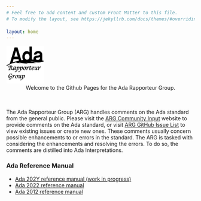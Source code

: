 ```yaml
---
# Feel free to add content and custom Front Matter to this file.
# To modify the layout, see https://jekyllrb.com/docs/themes/#overriding-theme-defaults

layout: home
---
```

<img src="./ada_ARG_logo_quill_small.jpg" width=100 height=100>
<center>Welcome to the Github Pages for the Ada Rapporteur Group.</center>
<br/><br/>

The Ada Rapporteur Group (ARG) handles comments on the Ada standard from the
general public. Please visit the [ARG Community Input](https://arg.adaic.org/community-input) website to provide comments on the Ada standard,
or visit [ARG GitHub Issue List](https://github.com/Ada-Rapporteur-Group/User-Community-Input/issues) to view existing issues or create new ones.
These comments usually concern possible enhancements to or
errors in the standard. The ARG is tasked with considering the enhancements and
resolving the errors. To do so, the comments are distilled into Ada Interpretations.

### Ada Reference Manual

* [Ada 202Y reference manual (work in progress)](./ARM/Ada_202Y/AA-TOC.html)
* [Ada 2022 reference manual](./ARM/Ada_2022/RM-TOC.html)
* [Ada 2012 reference manual](./ARM/Ada_2012/RM-TOC.html)
